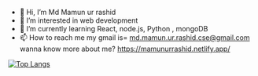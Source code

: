 - 👋 Hi, I’m Md Mamun ur rashid
- 👀 I’m interested in web development
- 🌱 I’m currently learning React, node.js, Python , mongoDB
- 📫 How to reach me my gmail is= md.mamun.ur.rashid.cse@gmail.com
  wanna know more about me? https://mamunurrashid.netlify.app/


[![Top Langs](https://github-readme-stats.vercel.app/api/top-langs/?username=anuraghazra)](https://github.com/anuraghazra/github-readme-stats)



<!---
MamunUrRashidAIUB/MamunUrRashidAIUB is a ✨ special ✨ repository because its `README.md` (this file) appears on your GitHub profile.
You can click the Preview link to take a look at your changes.
--->

